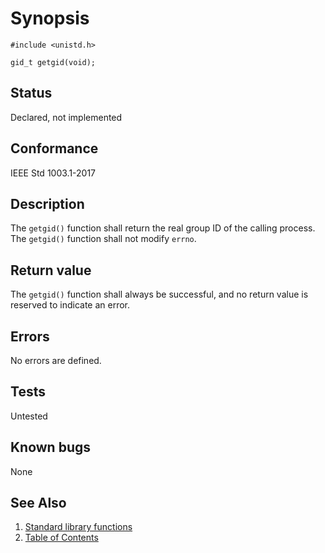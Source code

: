 # Synopsis

`#include <unistd.h>`

`gid_t getgid(void);`

## Status

Declared, not implemented

## Conformance

IEEE Std 1003.1-2017

## Description

The `getgid()` function shall return the real group ID of the calling process. The `getgid()` function shall not
modify `errno`.

## Return value

The `getgid()` function shall always be successful, and no return value is reserved to indicate an error.

## Errors

No errors are defined.

## Tests

Untested

## Known bugs

None

## See Also

1. [Standard library functions](../README.md)
2. [Table of Contents](../../../README.md)
